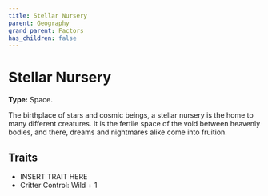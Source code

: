 ```yaml
---
title: Stellar Nursery
parent: Geography
grand_parent: Factors
has_children: false
---
```


# Stellar Nursery

**Type:** Space.

The birthplace of stars and cosmic beings, a stellar nursery is the home to many different creatures. It is the fertile space of the void between heavenly bodies, and there, dreams and nightmares alike come into fruition.

## Traits
* INSERT TRAIT HERE
* Critter Control: Wild + 1
